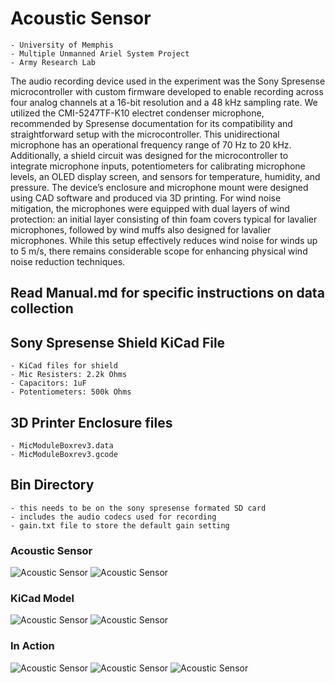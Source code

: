 # Acoustic Sensor
	- University of Memphis
	- Multiple Unmanned Ariel System Project
	- Army Research Lab


The audio recording device used in the experiment was the Sony Spresense microcontroller with custom firmware developed to enable recording across four analog channels at a 16-bit resolution and a 48 kHz sampling rate. We utilized the CMI-5247TF-K10 electret condenser microphone, recommended by Spresense documentation for its compatibility and straightforward setup with the microcontroller. This unidirectional microphone has an operational frequency range of 70 Hz to 20 kHz. Additionally, a shield circuit was designed for the microcontroller to integrate microphone inputs, potentiometers for calibrating microphone levels, an OLED display screen, and sensors for temperature, humidity, and pressure. The device’s enclosure and microphone mount were designed using CAD software and produced via 3D printing. For wind noise mitigation, the microphones were equipped with dual layers of wind protection: an initial layer consisting of thin foam covers typical for lavalier microphones, followed by wind muffs also designed for lavalier microphones. While this setup effectively reduces wind noise for winds up to 5 m/s, there remains considerable scope for enhancing physical wind noise reduction techniques.


## Read Manual.md for specific instructions on data collection


## Sony Spresense Shield KiCad File
	- KiCad files for shield
	- Mic Resisters: 2.2k Ohms
	- Capacitors: 1uF
	- Potentiometers: 500k Ohms

## 3D Printer Enclosure files
	- MicModuleBoxrev3.data
	- MicModuleBoxrev3.gcode

## Bin Directory
	- this needs to be on the sony spresense formated SD card
	- includes the audio codecs used for recording
	- gain.txt file to store the default gain setting


### Acoustic Sensor
![Acoustic Sensor](media/sensor_1.png)
![Acoustic Sensor](media/sensor_3.jpeg)

### KiCad Model
![Acoustic Sensor](media/PCB_Image.jpeg)
![Acoustic Sensor](media/sensor_2.jpeg)

### In Action
![Acoustic Sensor](media/hex.jpeg)
![Acoustic Sensor](media/angel_bullet2.jpeg)
![Acoustic Sensor](media/angel_bullet1.jpeg)

